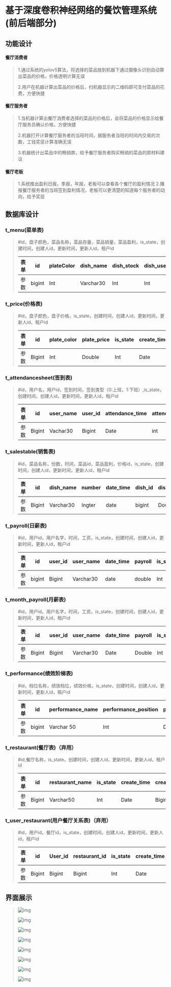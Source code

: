 # 基于深度卷积神经网络的餐饮管理系统(前后端部分)

## 功能设计

#### 餐厅消费者

> 1.通过系统的yolov5算法，将选择的菜品放到机器下通过摄像头识别自动算出菜品的价格，价格透明计算无误
>
> 2.用户在机器计算出菜品的价格后，扫机器显示的二维码即可支付菜品的花费，方便快捷



#### 餐厅服务者

>1.当机器计算出餐厅消费者选择的菜品的价格后，会将菜品的价格显示给餐厅服务员确认价格，方便快捷
>
>2.机器打开计算餐厅服务者的当班时间，据服务者当班的时间内交易的次数，工钱奖惩计算准确无误
>
>3.机器统计出菜品中的畅销款，给予餐厅服务者购买畅销的菜品的原材料建议



#### 餐厅老板

>1.系统推出盈利日报，季报，年报，老板可以查看各个餐厅的盈利情况
>2.播报餐厅服务者的当班签到盈利情况，老板可以更清楚的知道每个服务者的动向，给予奖惩



## 数据库设计

### t_menu(菜单表)

>#id，盘子颜色，菜品名称，菜品存量，菜品销量，菜品盈利，is_state，创建时间，创建人id，更新时间，更新人id，租户id
>
>| 表单 | id     | plateColor | dish_name | dish_stock | dish_used | dish_profit | is_state | create_time | create_id | update_time | update_id | tenant_id |
>| ---- | ------ | ---------- | --------- | ---------- | --------- | ----------- | -------- | ----------- | --------- | ----------- | --------- | --------- |
>| 参数 | bigint | Int        | Varchar30 | Int        | Int       | double      | Int      | Date        | Bigint    | Date        | Bigint    | Bigint    |



### t_price(价格表)

>#id，盘子颜色，盘子价格，is_state，创建时间，创建人id，更新时间，更新人id，租户id
>
>| 表单 | id     | plate_color | plate_price | is_state | create_time | create_id | update_time | update_id | tenant_id |
>| ---- | ------ | ----------- | ----------- | -------- | ----------- | --------- | ----------- | --------- | --------- |
>| 参数 | Bigint | Int         | Double      | Int      | Date        | Bigint    | Date        | Bigint    | Bigint    |



### t_attendancesheet(签到表)

>#id，用户名，用户id，签到时间，签到类型（0:上班，1:下班）,is_state，创建时间，创建人id，更新时间，更新人id，租户id
>
>| 表单 | id     | user_name | user_id | attendance_time | attendance_type | is_state | create_time | create_id | update_time | update_id | tenant_id |
>| ---- | ------ | --------- | ------- | --------------- | --------------- | -------- | ----------- | --------- | ----------- | --------- | --------- |
>| 参数 | Bigint | Vachar30  | Bigint  | Date            | int             | Int      | Date        | Bigint    | Date        | Bigint    | Bigint    |



### t_salestable(销售表)

>#id，菜品名称，份数，时间，菜品id，菜品盈利，价格id，is_state，创建时间，创建人id，更新时间，更新人id，租户id
>
>| 表单 | id     | dish_name | number | date_time | dish_id | dish_profit | price_id | is_state | create_time | create_id | update_time | update_id | tenant_id |
>| ---- | ------ | --------- | ------ | --------- | ------- | ----------- | -------- | -------- | ----------- | --------- | ----------- | --------- | --------- |
>| 参数 | Bigint | Varchar30 | Ingter | date      | bigint  | Double      | Bigint   | Int      | Date        | Bigint    | Date        | Bigint    | Bigint    |



### t_payroll(日薪表)

>#id，用户id，用户名字，时间，工资，is_state，创建时间，创建人id，更新时间，更新人id，租户id
>
>| 表单 | id     | user_id | user_name | date_time | payroll | is_state | create_time | create_id | update_time | update_id | tenant_id |
>| ---- | ------ | ------- | --------- | --------- | ------- | -------- | ----------- | --------- | ----------- | --------- | --------- |
>| 参数 | bigint | Bigint  | Varchar30 | date      | double  | Int      | Date        | Bigint    | Date        | Bigint    | Bigint    |



### t_month_payroll(月薪表)

>#id，用户id，用户名字，时间，工资，is_state，创建时间，创建人id，更新时间，更新人id，租户id
>
>| 表单 | id     | user_id | user_name | date_time | payroll | is_state | create_time | create_id | update_time | update_id | tenant_id |
>| ---- | ------ | ------- | --------- | --------- | ------- | -------- | ----------- | --------- | ----------- | --------- | --------- |
>| 参数 | Bigint | Bigint  | Varchar30 | Date      | Double  | Int      | Date        | Bigint    | Date        | Bigint    | Bigint    |



### t_performance(绩效阶梯表)

>#id，档位名称，绩效档位，绩效价格，is_state，创建时间，创建人id，更新时间，更新人id，租户id
>
>| 表单 | id     | performance_name | performance_position | performance_pay | is_state | create_time | create_id | update_time | update_id | tenant_id |
>| ---- | ------ | ---------------- | -------------------- | --------------- | -------- | ----------- | --------- | ----------- | --------- | --------- |
>| 参数 | bigint | Varchar 50       | Int                  | Double          | Int      | Date        | Bigint    | Date        | Bigint    | Bigint    |



### t_restaurant(餐厅表)（弃用）

>#id,餐厅名称，is_state，创建时间，创建人id，更新时间，更新人id，租户id
>
>| 表单 | id     | restaurant_name | is_state | create_time | create_id | update_time | update_id | tenant_id |
>| ---- | ------ | --------------- | -------- | ----------- | --------- | ----------- | --------- | --------- |
>| 参数 | Bigint | Varchar50       | Int      | Date        | Bigint    | Date        | Bigint    | Bigint    |



### t_user_restaurant(用户餐厅关系表)（弃用）

>#id，用户id，餐厅id，is_state，创建时间，创建人id，更新时间，更新人id，租户id
>
>| 表单 | id     | User_id | restaurant_id | is_state | create_time | create_id | update_time | update_id | tenant_id |
>| ---- | ------ | ------- | ------------- | -------- | ----------- | --------- | ----------- | --------- | --------- |
>| 参数 | Bigint | Bigint  | Bigint        | Int      | Date        | Bigint    | Date        | Bigint    | Bigint    |

## 界面展示

>![img](http://49.235.121.195:9000/typora/6.42.png)
>
>![img](http://49.235.121.195:9000/typora/6.43.png)
>
>![img](http://49.235.121.195:9000/typora/6.44.png)
>
>![img](http://49.235.121.195:9000/typora/6.45.png)
>
>![img](http://49.235.121.195:9000/typora/6.50.png)
>
>![img](http://49.235.121.195:9000/typora/6.51.png)
>
>![img](http://49.235.121.195:9000/typora/6.58.png)
>
>![img](http://49.235.121.195:9000/typora/6.57.png)


